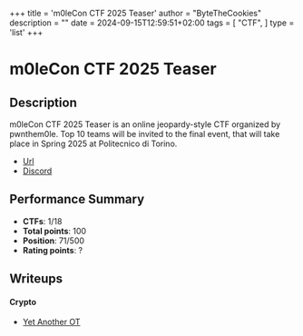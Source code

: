 +++
title = 'm0leCon CTF 2025 Teaser'
author = "ByteTheCookies"
description = ""
date = 2024-09-15T12:59:51+02:00
tags = [
    "CTF",
]
type = 'list'
+++

# m0leCon CTF 2025 Teaser

## Description

m0leCon CTF 2025 Teaser is an online jeopardy-style CTF organized by pwnthem0le. Top 10 teams will be invited to the final event, that will take place in Spring 2025 at Politecnico di Torino.

- [Url](https://ctf.m0lecon.it/)
- [Discord](https://discord.gg/sqA2pzm4Q7)

## Performance Summary

- **CTFs**: 1/18
- **Total points**: 100
- **Position**: 71/500
- **Rating points**: ?

## Writeups

#### Crypto

- [Yet Another OT](writeups/m0lecon2024/YetAnotherOT.md)
